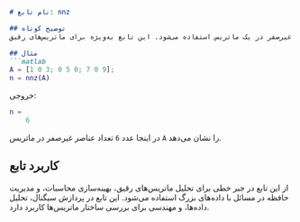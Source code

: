 ```markdown
# نام تابع: nnz

## توضیح کوتاه
این تابع برای شمارش تعداد عناصر غیرصفر در یک ماتریس استفاده می‌شود. این تابع به‌ویژه برای ماتریس‌های رقیق (Sparse) مفید است.

## مثال
```matlab
A = [1 0 3; 0 5 0; 7 0 9];
n = nnz(A)
```

خروجی:
```matlab
n =
    6
```

در اینجا عدد `6` تعداد عناصر غیرصفر در ماتریس `A` را نشان می‌دهد.

## کاربرد تابع
از این تابع در جبر خطی برای تحلیل ماتریس‌های رقیق، بهینه‌سازی محاسبات، و مدیریت حافظه در مسائل با داده‌های بزرگ استفاده می‌شود. این تابع در پردازش سیگنال، تحلیل داده‌ها، و مهندسی برای بررسی ساختار ماتریس‌ها کاربرد دارد.
```